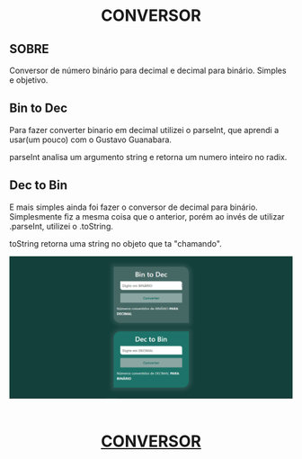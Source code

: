 <h1 align="center">CONVERSOR</h1>

## SOBRE
Conversor de número binário para decimal e decimal para binário. Simples e objetivo.


## Bin to Dec
Para fazer converter binario em decimal utilizei o parseInt, que aprendi a usar(um pouco) com o Gustavo Guanabara. 

parseInt analisa um argumento string e retorna um numero inteiro no radix.

## Dec to Bin
E mais simples ainda foi fazer o conversor de decimal para binário. Simplesmente fiz a mesma coisa que o anterior, porém ao invés de utilizar .parseInt, utilizei o .toString.

toString retorna uma string no objeto que ta "chamando".

<img src="img/screen.png">
<br><br>
<div align="center">
    <a href="https://felilpz.github.io/bin2Dec/"><h1>CONVERSOR</h1></a>
</div>
